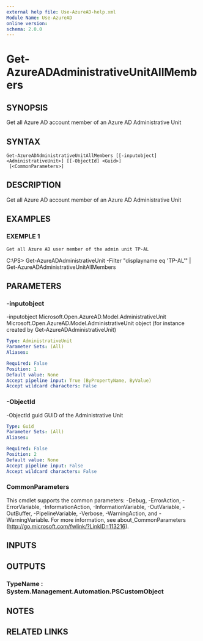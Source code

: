 ```yaml
---
external help file: Use-AzureAD-help.xml
Module Name: Use-AzureAD
online version:
schema: 2.0.0
---
```


# Get-AzureADAdministrativeUnitAllMembers

## SYNOPSIS
Get all Azure AD account member of an Azure AD Administrative Unit

## SYNTAX

```
Get-AzureADAdministrativeUnitAllMembers [[-inputobject] <AdministrativeUnit>] [[-ObjectId] <Guid>]
 [<CommonParameters>]
```

## DESCRIPTION
Get all Azure AD account member of an Azure AD Administrative Unit

## EXAMPLES

### EXEMPLE 1
```
Get all Azure AD user member of the admin unit TP-AL
```

C:\PS\> Get-AzureADAdministrativeUnit -Filter "displayname eq 'TP-AL'" | Get-AzureADAdministrativeUnitAllMembers

## PARAMETERS

### -inputobject
-inputobject Microsoft.Open.AzureAD.Model.AdministrativeUnit
Microsoft.Open.AzureAD.Model.AdministrativeUnit object (for instance created by Get-AzureADAdministrativeUnit)

```yaml
Type: AdministrativeUnit
Parameter Sets: (All)
Aliases:

Required: False
Position: 1
Default value: None
Accept pipeline input: True (ByPropertyName, ByValue)
Accept wildcard characters: False
```

### -ObjectId
-ObjectId guid
   GUID of the Administrative Unit

```yaml
Type: Guid
Parameter Sets: (All)
Aliases:

Required: False
Position: 2
Default value: None
Accept pipeline input: False
Accept wildcard characters: False
```

### CommonParameters
This cmdlet supports the common parameters: -Debug, -ErrorAction, -ErrorVariable, -InformationAction, -InformationVariable, -OutVariable, -OutBuffer, -PipelineVariable, -Verbose, -WarningAction, and -WarningVariable.
For more information, see about_CommonParameters (http://go.microsoft.com/fwlink/?LinkID=113216).

## INPUTS

## OUTPUTS

### TypeName : System.Management.Automation.PSCustomObject
## NOTES

## RELATED LINKS
